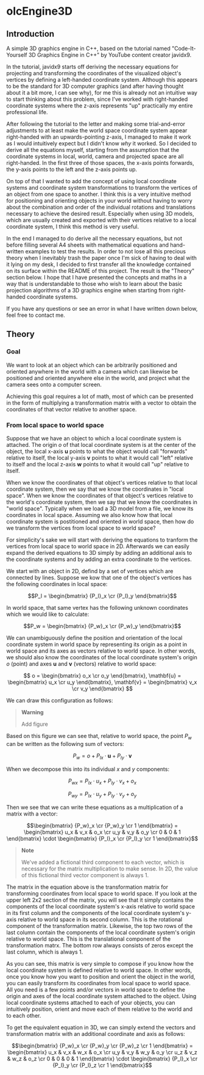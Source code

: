 # olcEngine3D

## Introduction

A simple 3D graphics engine in C++, based on the tutorial named "Code-It-Yourself 3D Graphics Engine in C++"
by YouTube content creator javidx9.

In the tutorial, javidx9 starts off deriving the necessary equations for projecting and transforming
the coordinates of the visualized object's vertices by defining a left-handed coordinate system. Although
this appears to be the standard for 3D computer graphics (and after having thought about it a bit more,
I can see why), for me this is already not an intuitive way to start thinking about this problem, since
I've worked with right-handed coordinate systems where the z-axis represents "up" practically my entire
professional life.

After following the tutorial to the letter and making some trial-and-error adjustments to at least make
the world space coordinate system appear right-handed with an upwards-pointing z-axis, I managed to make
it work as I would intuitively expect but I didn't know *why* it worked. So I decided to derive all the
equations myself, starting from the assumption that the coordinate systems in local, world, camera and
projected space are all right-handed. In the first three of those spaces, the x-axis points forwards, the
y-axis points to the left and the z-axis points up.

On top of that I wanted to add the concept of using local coordinate systems and coordinate system
transformations to transform the vertices of an object from one space to another. I think this is a very
intuitive method for positioning and orienting objects in your world without having to worry about the
combination and order of the individual rotations and translations necessary to achieve the desired result.
Especially when using 3D models, which are usually created and exported with their vertices relative to a
local coordinate system, I think this method is very useful.

In the end I managed to do derive all the necessary equations, but not before filling several A4 sheets
with mathematical equations and hand-written examples to test the results. In order to not lose all this
precious theory when I inevitably trash the paper once I'm sick of having to deal with it lying on my desk,
I decided to first transfer all the knowledge contained on its surface within the README of this project.
The result is the "Theory" section below. I hope that I have presented the concepts and maths in a way that
is understandable to those who wish to learn about the basic projection algorithms of a 3D graphics engine
when starting from right-handed coordinate systems.

If you have any questions or see an error in what I have written down below, feel free to contact me.

## Theory

### Goal

We want to look at an object which can be arbitrarily positioned and oriented anywhere in the world
with a camera which can likewise be positioned and oriented anywhere else in the world, and project
what the camera sees onto a computer screen.

Achieving this goal requires a lot of math, most of which can be presented in the form of multiplying
a transformation matrix with a vector to obtain the coordinates of that vector relative to another space.

### From local space to world space

Suppose that we have an object to which a local coordinate system is attached. The origin $o$ of that
local coordinate system is at the center of the object, the local x-axis $\mathbf{u}$ points to what
the object would call "forwards" relative to itself, the local y-axis $\mathbf{v}$ points to what it
would call "left" relative to itself and the local z-axis $\mathbf{w}$ points to what it would call "up"
relative to itself.

When we know the coordinates of that object's vertices relative to that local coordinate system, then
we say that we know the coordinates in "local space". When we know the coordinates of that object's
vertices relative to the world's coordinate system, then we say that we know the coordinates in
"world space". Typically when we load a 3D model from a file, we know its coordinates in local
space. Assuming we also know how that local coordinate system is postitioned and oriented in world
space, then how do we transform the vertices from local space to world space?

For simplicity's sake we will start with deriving the equations to tranform the vertices from local
space to world space in 2D. Afterwards we can easily expand the derived equations to 3D simply by adding
an additional axis to the coordinate systems and by adding an extra coordinate to the vertices.

We start with an object in 2D, defind by a set of vertices which are connected by lines. Suppose we
kow that one of the object's vertices has the following coordinates in local space:

$$P_l = \begin{bmatrix} {P_l}_x \cr {P_l}_y \end{bmatrix}$$

In world space, that same vertex has the following unknown coordinates which we would like to calculate:

$$P_w = \begin{bmatrix} {P_w}_x \cr {P_w}_y \end{bmatrix}$$

We can unambiguously define the position and orientation of the local coordinate system in world space
by representing its origin as a point in world space and its axes as vectors relative to world space.
In other words, we should also know the coordinates of the local coordinate system's origin $o$ (point)
and axes $\mathbf{u}$ and $\mathbf{v}$ (vectors) relative to world space:

$$
o = \begin{bmatrix} o_x \cr o_y \end{bmatrix},
\mathbf{u} = \begin{bmatrix} u_x \cr u_y \end{bmatrix},
\mathbf{v} = \begin{bmatrix} v_x \cr v_y \end{bmatrix}
$$

We can draw this configuration as follows:

> **Warning**
>
> Add figure

Based on this figure we can see that, relative to world space, the point $P_w$ can be written as
the following sum of vectors:

$$P_w = o + {P_l}_x \cdot \mathbf{u} + {P_l}_y \cdot \mathbf{v}$$

When we decompose this into its individual $x$ and $y$ components:

$${P_w}_x = {P_l}_x \cdot u_x + {P_l}_y \cdot v_x + o_x$$

$${P_w}_y = {P_l}_x \cdot u_y + {P_l}_y \cdot v_y + o_y$$

Then we see that we can write these equations as a multiplication of a matrix with a vector:

$$\begin{bmatrix} {P_w}_x \cr {P_w}_y \cr 1 \end{bmatrix} =
\begin{bmatrix} u_x & v_x & o_x \cr
                u_y & v_y & o_y \cr
                0   & 0   & 1       \end{bmatrix} \cdot
\begin{bmatrix} {P_l}_x \cr {P_l}_y \cr 1 \end{bmatrix}$$

> **Note**
>
> We've added a fictional third component to each vector, which is necessary for the matrix
> multiplication to make sense. In 2D, the value of this fictional third vector component is always
> $1$.

The matrix in the equation above is the transformation matrix for transforming coordinates from local
space to world space. If you look at the upper left 2x2 section of the matrix, you will see that it
simply contains the components of the local coordinate system's x-axis relative to world space in its
first column and the components of the local coordinate system's y-axis relative to world space in its
second column. This is the rotational component of the transformation matrix. Likewise, the top two
rows of the last column contain the components of the local coordinate system's origin relative to
world space. This is the translational component of the transformation matrx. The bottom row always
consists of zeros except the last column, which is always $1$.

As you can see, this matrix is very simple to compose if you know how the local coordinate system is
defined relative to world space. In other words, once you know how you want to position and orient the
object in the world, you can easily transform its coordinates from local space to world space. All you
need is a few points and/or vectors in world space to define the origin and axes of the local coordinate
system attached to the object. Using local coordinate systems attached to each of your objects, you
can intuitively position, orient and move each of them relative to the world and to each other.

To get the equivalent equation in 3D, we can simply extend the vectors and transformation matrix with
an additional coordinate and axis as follows:

$$\begin{bmatrix} {P_w}_x \cr {P_w}_y \cr {P_w}_z \cr 1 \end{bmatrix} =
\begin{bmatrix} u_x & v_x & w_x & o_x \cr
                u_y & v_y & w_y & o_y \cr
                u_z & v_z & w_z & o_z \cr
                0   & 0   & 0   & 1       \end{bmatrix} \cdot
\begin{bmatrix} {P_l}_x \cr {P_l}_y \cr {P_l}_z \cr 1 \end{bmatrix}$$
